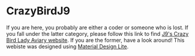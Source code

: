 # CrazyBirdJ9
If you are here, you probably are either a coder or someone who is lost. 
If you fall under the latter category, please follow this link to find [J9's Crazy Bird Lady Aviary website](https://crazybirdj9.tk/).
If you are the former, have a look around! This webiste was designed using [Material Design Lite](https://getmdl.io/).

